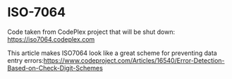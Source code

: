 # ISO-7064

Code taken from CodePlex project that will be shut down: https://iso7064.codeplex.com

This article makes ISO7064 look like a great scheme for preventing data entry errors:https://www.codeproject.com/Articles/16540/Error-Detection-Based-on-Check-Digit-Schemes
